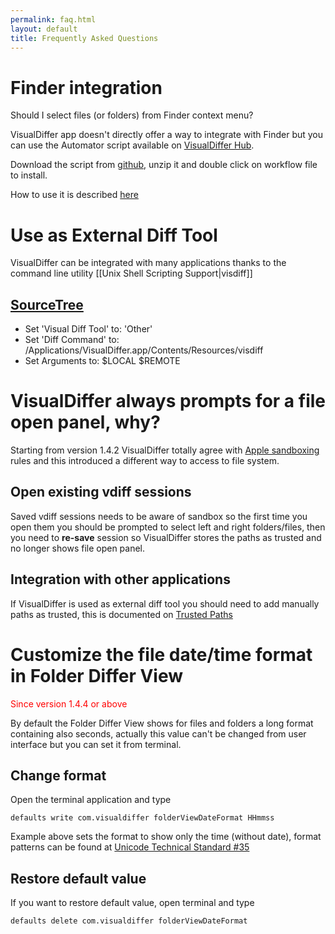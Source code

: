 ```yaml
---
permalink: faq.html
layout: default
title: Frequently Asked Questions
---
```


Finder integration
==================

Should I select files (or folders) from Finder context menu?

VisualDiffer app doesn't directly offer a way to integrate with Finder but you can use the Automator script available on [VisualDiffer Hub](https://github.com/visualdiffer).

Download the script from [github](https://github.com/visualdiffer/scripts/downloads), unzip it and double click on workflow file to install.

How to use it is described [here](https://github.com/visualdiffer/scripts)

Use as External Diff Tool
=========================

VisualDiffer can be integrated with many applications thanks to the command line utility [[Unix Shell Scripting Support|visdiff]]

[SourceTree](http://www.sourcetreeapp.com/)
------------------------------------------------------

- Set 'Visual Diff Tool' to: 'Other'
- Set 'Diff Command' to: /Applications/VisualDiffer.app/Contents/Resources/visdiff
- Set Arguments to: $LOCAL $REMOTE

VisualDiffer always prompts for a file open panel, why?
=======================================================

Starting from version 1.4.2 VisualDiffer totally agree with 
[Apple sandboxing](http://developer.apple.com/library/mac/#documentation/Security/Conceptual/AppSandboxDesignGuide/AboutAppSandbox/AboutAppSandbox.html) rules and this introduced a different way to access to file system.

Open existing vdiff sessions
----------------------------
Saved vdiff sessions needs to be aware of sandbox so the first time you open them you should be prompted to select left and right folders/files, then you need to **re-save** session so VisualDiffer stores the paths as trusted and no longer shows file open panel.

Integration with other applications
-----------------------------------
If VisualDiffer is used as external diff tool you should need to add manually paths as trusted, this is documented on [Trusted Paths](trustedPaths)

Customize the file date/time format in Folder Differ View
=========================================================
<span style="color:red">Since version 1.4.4 or above</span>

By default the Folder Differ View shows for files and folders a long format containing also seconds, actually this value can't be changed from user interface but you can set it from terminal.

Change format
-------------
Open the terminal application and type

    defaults write com.visualdiffer folderViewDateFormat HHmmss

Example above sets the format to show only the time (without date), format patterns can be found at [Unicode Technical Standard #35](http://unicode.org/reports/tr35/tr35-6.html#Date_Format_Patterns)

Restore default value
---------------------

If you want to restore default value, open terminal and type

    defaults delete com.visualdiffer folderViewDateFormat
